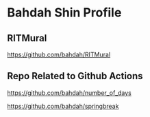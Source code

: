 # Bahdah Shin Profile

## RITMural
https://github.com/bahdah/RITMural

## Repo Related to Github Actions
https://github.com/bahdah/number_of_days

https://github.com/bahdah/springbreak